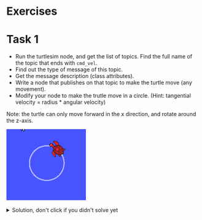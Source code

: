 # Exercises

# Task 1

- Run the turtlesim node, and get the list of topics. Find the full name of the topic that ends with ```cmd_vel```.
- Find out the type of message of this topic.
- Get the message description (class attributes).
- Write a node that publishes on that topic to make the turtle move (any movement).
- Modify your node to make the trutle move in a circle. (Hint: tangential velocity = radius * angular velocity)

Note: the turtle can only move forward in the x direction, and rotate around the z-axis.

![spinning turtle](presentation/figures/task1.gif)

<details><summary>Solution, don't click if you didn't solve yet</summary>

```python
#!/usr/bin/env python

import rospy


from geometry_msgs.msg import Twist

rospy.init_node('commander')


pub = rospy.Publisher('/turtle1/cmd_vel', Twist, queue_size=10)

rate = rospy.Rate(100)


msg = Twist()

r = 1 #m
w = 1 #rad/s
v = r*w

msg.linear.x = v
msg.angular.z = w

while not rospy.is_shutdown():
    pub.publish(msg)
    rate.sleep()
```
</details>